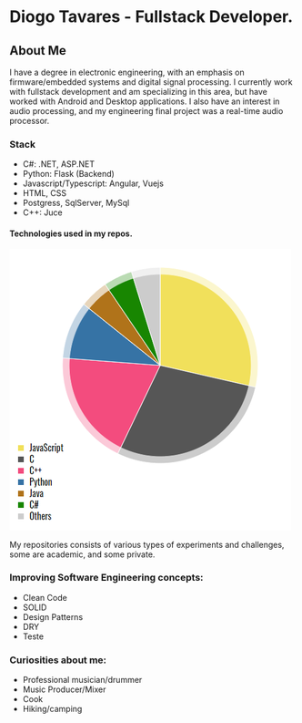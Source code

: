 # Diogo Tavares - Fullstack Developer.

## About Me

I have a degree in electronic engineering, with an emphasis on firmware/embedded systems and digital signal processing. I currently work with fullstack development and am specializing in this area, but have worked with Android and Desktop applications. I also have an interest in audio processing, and my engineering final project was a real-time audio processor.

### Stack
- C#: .NET, ASP.NET 
- Python: Flask (Backend)
- Javascript/Typescript: Angular, Vuejs 
- HTML, CSS 
- Postgress, SqlServer, MySql 
- C++: Juce 

#### Technologies used in my repos.

![](https://github.com/diogo0001/diogo0001/blob/main/languages.PNG)

My repositories consists of various types of experiments and challenges, some are academic, and some private.

### Improving Software Engineering concepts:
- Clean Code
- SOLID
- Design Patterns
- DRY
- Teste

### Curiosities about me: 
  - Professional musician/drummer
  - Music Producer/Mixer
  - Cook 
  - Hiking/camping


<!-- https://ionicabizau.github.io/github-profile-languages/api.html?diogo0001 -->

<!-- <div >
  <img height="340em" src="https://github-readme-stats.vercel.app/api/top-langs/?username=diogo0001&layout=compact&langs_count=8" />
</div>
 -->
